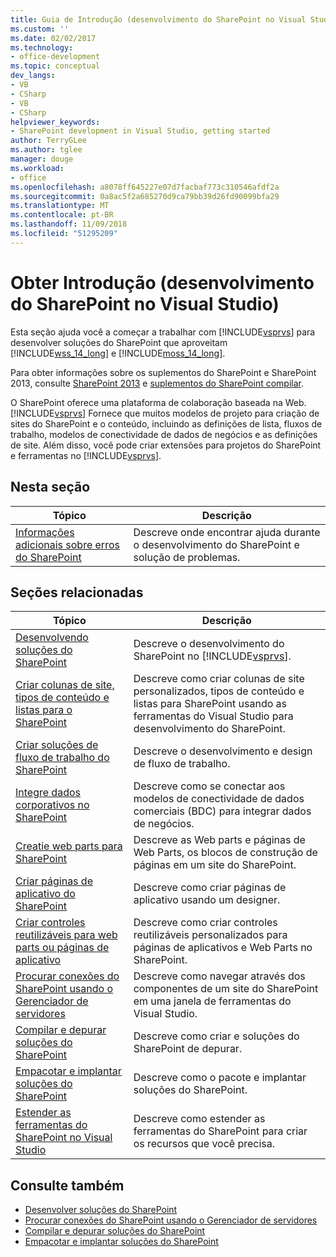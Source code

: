 ```yaml
---
title: Guia de Introdução (desenvolvimento do SharePoint no Visual Studio) | Microsoft Docs
ms.custom: ''
ms.date: 02/02/2017
ms.technology:
- office-development
ms.topic: conceptual
dev_langs:
- VB
- CSharp
- VB
- CSharp
helpviewer_keywords:
- SharePoint development in Visual Studio, getting started
author: TerryGLee
ms.author: tglee
manager: douge
ms.workload:
- office
ms.openlocfilehash: a8078ff645227e07d7facbaf773c310546afdf2a
ms.sourcegitcommit: 0a8ac5f2a685270d9ca79bb39d26fd90099bfa29
ms.translationtype: MT
ms.contentlocale: pt-BR
ms.lasthandoff: 11/09/2018
ms.locfileid: "51295209"
---
```

# <a name="get-started-sharepoint-development-in-visual-studio"></a>Obter Introdução (desenvolvimento do SharePoint no Visual Studio)
  Esta seção ajuda você a começar a trabalhar com [!INCLUDE[vsprvs](../sharepoint/includes/vsprvs-md.md)] para desenvolver soluções do SharePoint que aproveitam [!INCLUDE[wss_14_long](../sharepoint/includes/wss-14-long-md.md)] e [!INCLUDE[moss_14_long](../sharepoint/includes/moss-14-long-md.md)].

 Para obter informações sobre os suplementos do SharePoint e SharePoint 2013, consulte [SharePoint 2013](https://msdn.microsoft.com/library/jj162979.aspx) e [suplementos do SharePoint compilar](/sharepoint/dev/sp-add-ins/sharepoint-add-ins).

 O SharePoint oferece uma plataforma de colaboração baseada na Web. [!INCLUDE[vsprvs](../sharepoint/includes/vsprvs-md.md)] Fornece que muitos modelos de projeto para criação de sites do SharePoint e o conteúdo, incluindo as definições de lista, fluxos de trabalho, modelos de conectividade de dados de negócios e as definições de site. Além disso, você pode criar extensões para projetos do SharePoint e ferramentas no [!INCLUDE[vsprvs](../sharepoint/includes/vsprvs-md.md)].

## <a name="in-this-section"></a>Nesta seção

|Tópico|Descrição|
|-----------|-----------------|
|[Informações adicionais sobre erros do SharePoint](../sharepoint/additional-information-for-sharepoint-errors.md)|Descreve onde encontrar ajuda durante o desenvolvimento do SharePoint e solução de problemas.|

## <a name="related-sections"></a>Seções relacionadas

|Tópico|Descrição|
|-----------|-----------------|
|[Desenvolvendo soluções do SharePoint](../sharepoint/developing-sharepoint-solutions.md)|Descreve o desenvolvimento do SharePoint no [!INCLUDE[vsprvs](../sharepoint/includes/vsprvs-md.md)].|
|[Criar colunas de site, tipos de conteúdo e listas para o SharePoint](../sharepoint/creating-site-columns-content-types-and-lists-for-sharepoint.md)|Descreve como criar colunas de site personalizados, tipos de conteúdo e listas para SharePoint usando as ferramentas do Visual Studio para desenvolvimento do SharePoint.|
|[Criar soluções de fluxo de trabalho do SharePoint](../sharepoint/creating-sharepoint-workflow-solutions.md)|Descreve o desenvolvimento e design de fluxo de trabalho.|
|[Integre dados corporativos no SharePoint](../sharepoint/integrating-business-data-into-sharepoint.md)|Descreve como se conectar aos modelos de conectividade de dados comerciais (BDC) para integrar dados de negócios.|
|[Creatie web parts para SharePoint](../sharepoint/creating-web-parts-for-sharepoint.md)|Descreve as Web parts e páginas de Web Parts, os blocos de construção de páginas em um site do SharePoint.|
|[Criar páginas de aplicativo do SharePoint](../sharepoint/creating-application-pages-for-sharepoint.md)|Descreve como criar páginas de aplicativo usando um designer.|
|[Criar controles reutilizáveis para web parts ou páginas de aplicativo](../sharepoint/creating-reusable-controls-for-web-parts-or-application-pages.md)|Descreve como criar controles reutilizáveis personalizados para páginas de aplicativos e Web Parts no SharePoint.|
|[Procurar conexões do SharePoint usando o Gerenciador de servidores](../sharepoint/browsing-sharepoint-connections-using-server-explorer.md)|Descreve como navegar através dos componentes de um site do SharePoint em uma janela de ferramentas do Visual Studio.|
|[Compilar e depurar soluções do SharePoint](../sharepoint/building-and-debugging-sharepoint-solutions.md)|Descreve como criar e soluções do SharePoint de depurar.|
|[Empacotar e implantar soluções do SharePoint](../sharepoint/packaging-and-deploying-sharepoint-solutions.md)|Descreve como o pacote e implantar soluções do SharePoint.|
|[Estender as ferramentas do SharePoint no Visual Studio](../sharepoint/extending-the-sharepoint-tools-in-visual-studio.md)|Descreve como estender as ferramentas do SharePoint para criar os recursos que você precisa.|

## <a name="see-also"></a>Consulte também

- [Desenvolver soluções do SharePoint](../sharepoint/developing-sharepoint-solutions.md)
- [Procurar conexões do SharePoint usando o Gerenciador de servidores](../sharepoint/browsing-sharepoint-connections-using-server-explorer.md)
- [Compilar e depurar soluções do SharePoint](../sharepoint/building-and-debugging-sharepoint-solutions.md)
- [Empacotar e implantar soluções do SharePoint](../sharepoint/packaging-and-deploying-sharepoint-solutions.md)
